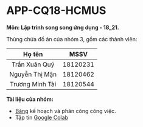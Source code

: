 # APP-CQ18-HCMUS
**Môn: Lập trình song song ứng dụng - 18_21.**

Thùng chứa đồ án của nhóm 3, gồm các thành viên:

Họ tên | MSSV
:----: | :--:
Trần Xuân Quý | 18120231
Nguyễn Thị Mận | 18120462
Trương Minh Tài | 18120544

**Tài liệu của nhóm:**
- [Bảng](https://docs.google.com/spreadsheets/d/17e8ABQ9Iapvc3-ZrFjK9iU8WDpfnkyLNLYU3K1HgLrc/edit?usp=sharing) kế hoạch và phân công công việc.
- Tập tin [Google Colab](https://colab.research.google.com/drive/1vml-AQAzySqLZW682lqGPq4zE3XW7S-n?usp=sharing&fbclid=IwAR3sdOJf9PRgQHA3LfrSd_6KjIQlF6LBpLsGjAlJPaeh54EMp5QioZUPQeg#scrollTo=VkkX0gY6v5co)
